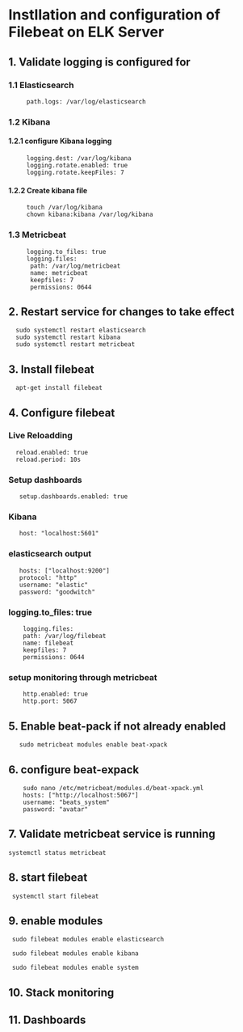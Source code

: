 # Instllation and configuration of Filebeat on ELK Server

## 1. Validate logging is configured for 

  ### 1.1 Elasticsearch 
    
         path.logs: /var/log/elasticsearch

  ### 1.2 Kibana

  ####   1.2.1 configure Kibana logging
         logging.dest: /var/log/kibana    
         logging.rotate.enabled: true
         logging.rotate.keepFiles: 7

  ####   1.2.2 Create kibana file
         
         touch /var/log/kibana
         chown kibana:kibana /var/log/kibana

  ### 1.3 Metricbeat

         logging.to_files: true
         logging.files:
          path: /var/log/metricbeat
          name: metricbeat
          keepfiles: 7
          permissions: 0644


## 2. Restart service for changes to take effect

      sudo systemctl restart elasticsearch
      sudo systemctl restart kibana
      sudo systemctl restart metricbeat


## 3. Install filebeat
    
      apt-get install filebeat

## 4. Configure filebeat

   ### Live Reloadding 
      reload.enabled: true
      reload.period: 10s

   ### Setup dashboards
       setup.dashboards.enabled: true

   ### Kibana
       host: "localhost:5601"

   ### elasticsearch output
       hosts: ["localhost:9200"]
       protocol: "http"
       username: "elastic"
       password: "goodwitch"

   ### logging.to_files: true
        logging.files:
        path: /var/log/filebeat
        name: filebeat
        keepfiles: 7
        permissions: 0644
  ### setup monitoring through metricbeat
        http.enabled: true
        http.port: 5067

## 5. Enable beat-pack if not already enabled 
       sudo metricbeat modules enable beat-xpack

## 6. configure beat-expack 
   
        sudo nano /etc/metricbeat/modules.d/beat-xpack.yml
        hosts: ["http://localhost:5067"]
        username: "beats_system"
        password: "avatar"

## 7. Validate metricbeat service is running

    systemctl status metricbeat

## 8. start filebeat
   
     systemctl start filebeat

## 9. enable modules
   
     sudo filebeat modules enable elasticsearch

     sudo filebeat modules enable kibana

     sudo filebeat modules enable system

## 10. Stack monitoring 
## 11. Dashboards






